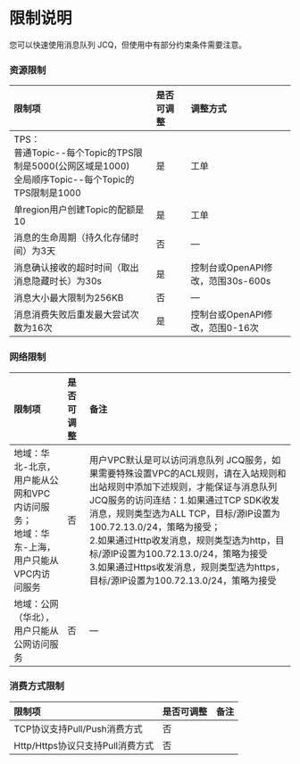 # 限制说明

您可以快速使用消息队列 JCQ，但使用中有部分约束条件需要注意。

### 资源限制  
| 限制项	| 是否可调整	| 调整方式 |
| :- | :- | :- |
|TPS：<br>普通Topic--每个Topic的TPS限制是5000(公网区域是1000)<br>全局顺序Topic--每个Topic的TPS限制是1000|是|工单|
|单region用户创建Topic的配额是10|是|工单|
|消息的生命周期（持久化存储时间）为3天|否|—|
|消息确认接收的超时时间（取出消息隐藏时长）为30s|是	|控制台或OpenAPI修改，范围30s-600s|
|消息大小最大限制为256KB|否	|—|
|消息消费失败后重发最大尝试次数为16次|是|控制台或OpenAPI修改，范围0-16次|


### 网络限制  
| 限制项	| 是否可调整	| 备注 |
| :- | :- | :- |
|地域：华北-北京，用户能从公网和VPC内访问服务；<br/> 地域：华东-上海，用户只能从VPC内访问服务|否|用户VPC默认是可以访问消息队列 JCQ服务，如果需要特殊设置VPC的ACL规则，请在入站规则和出站规则中添加下述规则，才能保证与消息队列 JCQ服务的访问连结：1.如果通过TCP SDK收发消息，规则类型选为ALL TCP，目标/源IP设置为100.72.13.0/24，策略为接受；<br/> 2.如果通过Http收发消息，规则类型选为http，目标/源IP设置为100.72.13.0/24，策略为接受<br/> 3.如果通过Https收发消息，规则类型选为https，目标/源IP设置为100.72.13.0/24，策略为接受|
|地域：公网（华北），用户只能从公网访问服务|否|—|

### 消费方式限制
| 限制项	| 是否可调整	| 备注 |
| :- | :- | :- |
| TCP协议支持Pull/Push消费方式	|否	|  |
| Http/Https协议只支持Pull消费方式 | 否| |

